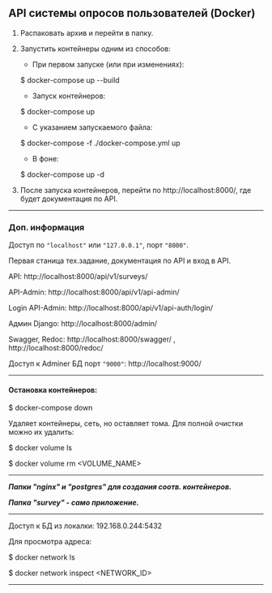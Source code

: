 API системы опросов пользователей (Docker)
-------------------------------------------
1. Распаковать архив и перейти в папку.
2. Запустить контейнеры одним из способов:

    - При первом запуске (или при изменениях):

    $ docker-compose up --build

    - Запуск контейнеров:

    $ docker-compose up

    - С указанием запускаемого файла:

    $ docker-compose -f ./docker-compose.yml up

    - В фоне:

    $ docker-compose up -d

3. После запуска контейнеров, перейти по http://localhost:8000/,
где будет документация по API.

-------------------------------------------
### Доп. информация 


Доступ по `"localhost"` или `"127.0.0.1"`, порт `"8000"`.

Первая станица тех.задание, документация по API и вход в API.

API:  http://localhost:8000/api/v1/surveys/

API-Admin: http://localhost:8000/api/v1/api-admin/

Login API-Admin: http://localhost:8000/api/v1/api-auth/login/

Админ Django: http://localhost:8000/admin/

Swagger, Redoc: http://localhost:8000/swagger/ , http://localhost:8000/redoc/

Доступ к Adminer БД порт `"9000"`: http://localhost:9000/

-------------------------------------------
#### Остановка контейнеров:

$ docker-compose down

Удаляет контейнеры, сеть, но оставляет тома.
Для полной очистки можно их удалить:

$ docker volume ls

$ docker volume rm <VOLUME_NAME>

-------------------------------------------
***Папки "nginx" и "postgres" для создания соотв. контейнеров.*** 

***Папка "survey" - само приложение.***

-------------------------------------------
Доступ к БД из локалки:  192.168.0.244:5432

Для просмотра адреса:

$ docker network ls

$ docker network inspect <NETWORK_ID>

-------------------------------------------
